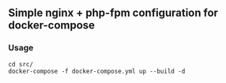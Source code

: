 ## Simple nginx + php-fpm configuration for docker-compose

### Usage

    
    cd src/
    docker-compose -f docker-compose.yml up --build -d

